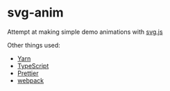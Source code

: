 # svg-anim

Attempt at making simple demo animations with [svg.js](https://svgjs.com/docs/3.0)

Other things used:

- [Yarn](https://yarnpkg.com/)
- [TypeScript](https://www.typescriptlang.org/)
- [Prettier](https://prettier.io/)
- [webpack](https://webpack.js.org/)
